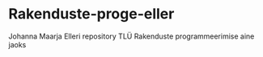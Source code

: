 # Rakenduste-proge-eller
Johanna Maarja Elleri repository TLÜ Rakenduste programmeerimise aine jaoks
